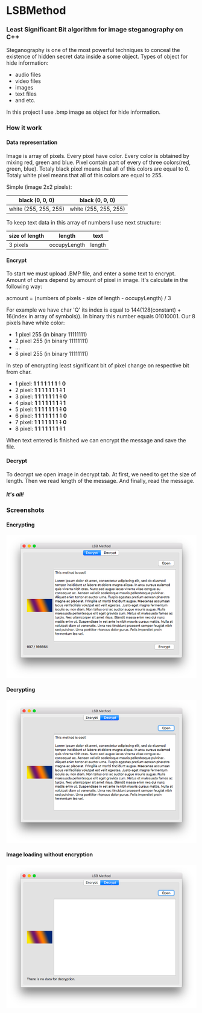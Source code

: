 # LSBMethod 

### Least Significant Bit algorithm for image steganography on C++

Steganography is one of the most powerful techniques to conceal the existence of hidden secret data inside a some object.
Types of object for hide information:

* audio files
* video files
* images
* text files
* and etc.

In this project I use .bmp image as object for hide information.

### How it work

#### Data representation

Image is array of pixels. Every pixel have color. Every color is obtained by mixing red, green and blue.
Pixel contain part of every of three colors(red, green, blue).
Totaly black pixel means that all of this colors are equal to 0.
Totaly white pixel means that all of this colors are equal to 255.

Simple (image 2x2 pixels):

| black (0, 0, 0)       | black (0, 0, 0)       |
| --------------------- | --------------------- |
| white (255, 255, 255) | white (255, 255, 255) |

To keep text data in this array of numbers I use next structure:

| size of length |     length     |      text      |
|--------------- | -------------- | -------------- |
| 3 pixels       | occupyLength   | length         |

#### Encrypt

To start we must upload .BMP file, and enter a some text to encrypt.
Amount of chars depend by amount of pixel in image. It's calculate in the following way:

acmount = (numbers of pixels - size of length - occupyLength) / 3

For example we have char 'Q' its index is equal to 144(128(constant) + 16(index in array of symbols)).
In binary this number equals 01010001.
Our 8 pixels have white color:
- 1 pixel 255 (in binary 11111111)
- 2 pixel 255 (in binary 11111111)
- ...
- 8 pixel 255 (in binary 11111111)

In step of encrypting least significant bit of pixel change on respective bit from char.

- 1 pixel: **1 1 1 1 1 1 1** ~~1~~ **0**
- 2 pixel: **1 1 1 1 1 1 1** ~~1~~ **1**
- 3 pixel: **1 1 1 1 1 1 1** ~~1~~ **0**
- 4 pixel: **1 1 1 1 1 1 1** ~~1~~ **1**
- 5 pixel: **1 1 1 1 1 1 1** ~~1~~ **0**
- 6 pixel: **1 1 1 1 1 1 1** ~~1~~ **0**
- 7 pixel: **1 1 1 1 1 1 1** ~~1~~ **0**
- 8 pixel: **1 1 1 1 1 1 1** ~~1~~ **1**

When text entered is finished we can encrypt the message and save the file.

#### Decrypt

To decrypt we open image in decrypt tab.
At first, we need to get the size of length. Then we read length of the message. And finally, read the message.

##### It's all!

### Screenshots

#### Encrypting 
![](https://github.com/bananaRanger/LSBMethod/blob/master/encryption.png?raw=true)

#### Decrypting
![](https://github.com/bananaRanger/LSBMethod/blob/master/decryption.png?raw=true)

#### Image loading without encryption
![](https://github.com/bananaRanger/LSBMethod/blob/master/errorHandler.png?raw=true)

